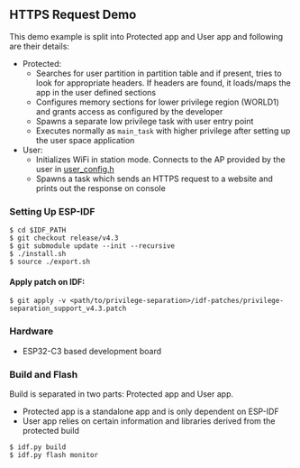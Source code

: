 ## HTTPS Request Demo

This demo example is split into Protected app and User app and following are their details:

* Protected:
    - Searches for user partition in partition table and if present, tries to look for appropriate headers. If headers are found, it loads/maps the app in the user defined sections
    - Configures memory sections for lower privilege region (WORLD1) and grants access as configured by the developer
    - Spawns a separate low privilege task with user entry point
    - Executes normally as `main_task` with higher privilege after setting up the user space application
* User:
    - Initializes WiFi in station mode. Connects to the AP provided by the user in [user_config.h](user_app/user_config.h)
    - Spawns a task which sends an HTTPS request to a website and prints out the response on console

### Setting Up ESP-IDF

```
$ cd $IDF_PATH
$ git checkout release/v4.3
$ git submodule update --init --recursive
$ ./install.sh
$ source ./export.sh
```

#### Apply patch on IDF:

```
$ git apply -v <path/to/privilege-separation>/idf-patches/privilege-separation_support_v4.3.patch
```

### Hardware

- ESP32-C3 based development board

### Build and Flash

Build is separated in two parts: Protected app and User app.

- Protected app is a standalone app and is only dependent on ESP-IDF
- User app relies on certain information and libraries derived from the protected build

``` 
$ idf.py build
$ idf.py flash monitor
```
